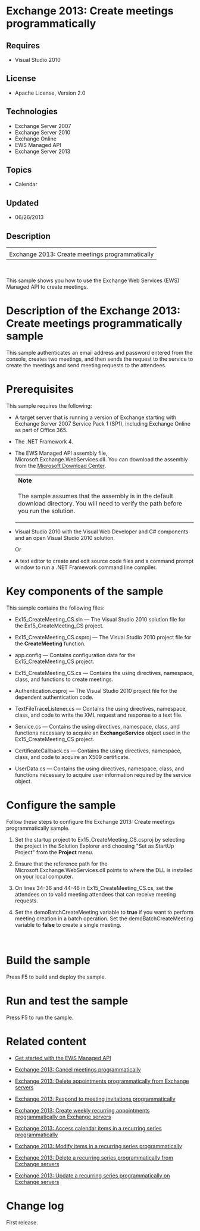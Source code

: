 # Exchange 2013: Create meetings programmatically
## Requires
- Visual Studio 2010
## License
- Apache License, Version 2.0
## Technologies
- Exchange Server 2007
- Exchange Server 2010
- Exchange Online
- EWS Managed API
- Exchange Server 2013
## Topics
- Calendar
## Updated
- 06/26/2013
## Description

<div id="header">
<table id="bottomTable" cellspacing="0" cellpadding="0">
<tbody>
<tr id="headerTableRow1">
<td align="left"></td>
</tr>
<tr id="headerTableRow2">
<td align="left"><span id="nsrTitle">Exchange 2013: Create meetings programmatically</span></td>
</tr>
</tbody>
</table>
</div>
<div id="mainSection">
<div id="mainBody">
<p>&nbsp;</p>
<div>
<p>This sample shows you how to use the Exchange Web Services (EWS) Managed API to create meetings.</p>
</div>
<h1>Description of the Exchange 2013: Create meetings programmatically sample</h1>
<div id="sectionSection0">
<p>This sample authenticates an email address and password entered from the console, creates two meetings, and then sends the request to the service to create the meetings and send meeting requests to the attendees.</p>
</div>
<h1>Prerequisites</h1>
<div id="sectionSection1">
<p>This sample requires the following:</p>
<ul>
<li>
<p>A target server that is running a version of Exchange starting with Exchange Server 2007 Service Pack 1 (SP1), including Exchange Online as part of Office 365.</p>
</li><li>
<p>The .NET Framework 4.</p>
</li><li>
<p>The EWS Managed API assembly file, Microsoft.Exchange.WebServices.dll. You can download the assembly from the
<a href="http://go.microsoft.com/fwlink/?LinkID=255472" target="_blank">Microsoft Download Center</a>.</p>
<div>
<table cellspacing="0" cellpadding="0" width="100%">
<tbody>
<tr>
<th align="left"><strong>Note</strong> </th>
</tr>
<tr>
<td>
<p>The sample assumes that the assembly is in the default download directory. You will need to verify the path before you run the solution.</p>
</td>
</tr>
</tbody>
</table>
</div>
</li><li>
<p>Visual Studio 2010 with the Visual Web Developer and C# components and an open Visual Studio 2010 solution.</p>
<p>Or</p>
</li><li>
<p>A text editor to create and edit source code files and a command prompt window to run a .NET Framework command line compiler.</p>
</li></ul>
</div>
<h1>Key components of the sample</h1>
<div id="sectionSection2">
<p>This sample contains the following files:</p>
<ul>
<li>
<p>Ex15_CreateMeeting_CS.sln &mdash; The Visual Studio 2010 solution file for the Ex15_CreateMeeting_CS project.</p>
</li><li>
<p>Ex15_CreateMeeting_CS.csproj &mdash; The Visual Studio 2010 project file for the
<strong>CreateMeeting</strong> function.</p>
</li><li>
<p>app.config &mdash; Contains configuration data for the Ex15_CreateMeeting_CS project.</p>
</li><li>
<p>Ex15_CreateMeeting_CS.cs &mdash; Contains the using directives, namespace, class, and functions to create meetings.</p>
</li><li>
<p>Authentication.csproj &mdash; The Visual Studio 2010 project file for the dependent authentication code.</p>
</li><li>
<p>TextFileTraceListener.cs &mdash; Contains the using directives, namespace, class, and code to write the XML request and response to a text file.</p>
</li><li>
<p>Service.cs &mdash; Contains the using directives, namespace, class, and functions necessary to acquire an
<strong>ExchangeService</strong> object used in the Ex15_CreateMeeting_CS project.</p>
</li><li>
<p>CertificateCallback.cs &mdash; Contains the using directives, namespace, class, and code to acquire an X509 certificate.</p>
</li><li>
<p>UserData.cs &mdash; Contains the using directives, namespace, class, and functions necessary to acquire user information required by the service object.</p>
</li></ul>
</div>
<h1>Configure the sample</h1>
<div id="sectionSection3">
<p>Follow these steps to configure the Exchange 2013: Create meetings programmatically sample.</p>
<ol>
<li>
<p>Set the startup project to Ex15_CreateMeeting_CS.csproj by selecting the project in the Solution Explorer and choosing &quot;Set as StartUp Project&quot; from the
<strong><span class="ui">Project</span></strong> menu.</p>
</li><li>
<p>Ensure that the reference path for the Microsoft.Exchange.WebServices.dll points to where the DLL is installed on your local computer.</p>
</li><li>
<p>On lines 34-36 and 44-46 in Ex15_CreateMeeting_CS.cs, set the attendees on to valid meeting attendees that can receive meeting requests.</p>
</li><li>
<p>Set the <span>demoBatchCreateMeeting</span> variable to <span><strong><span class="keyword">true</span></strong></span> if you want to perform meeting creation in a batch operation. Set the
<span>demoBatchCreateMeeting</span> variable to <span><strong><span class="keyword">false</span></strong></span> to create a single meeting.</p>
</li></ol>
<p>&nbsp;</p>
</div>
<h1>Build the sample</h1>
<div id="sectionSection4">
<p>Press F5 to build and deploy the sample.</p>
</div>
<h1>Run and test the sample</h1>
<div id="sectionSection5">
<p>Press F5 to run the sample.</p>
</div>
<h1>Related content</h1>
<div id="sectionSection6">
<ul>
<li>
<p><a href="http://go.microsoft.com/fwlink/?LinkId=301827" target="_blank">Get started with the EWS Managed API</a></p>
</li><li>
<p><a href="http://code.msdn.microsoft.com/Exchange-2013-Cancel-ef5a6d1f" target="_blank">Exchange 2013: Cancel meetings programmatically</a></p>
</li><li>
<p><a href="http://code.msdn.microsoft.com/Exchange-2013-Delete-a21b1a84" target="_blank">Exchange 2013: Delete appointments programmatically from Exchange servers</a></p>
</li><li>
<p><a href="http://code.msdn.microsoft.com/Exchange-2013-Respond-to-98788452" target="_blank">Exchange 2013: Respond to meeting invitations programmatically</a></p>
</li><li>
<p><a href="http://code.msdn.microsoft.com/Exchange-2013-Create-730bd23c" target="_blank">Exchange 2013: Create weekly recurring appointments programmatically on Exchange servers</a></p>
</li><li>
<p><a href="http://code.msdn.microsoft.com/Exchange-2013-Accessing-d73f971d" target="_blank">Exchange 2013: Access calendar items in a recurring series programmatically</a></p>
</li><li>
<p><a href="http://code.msdn.microsoft.com/Exchange-2013-Modify-items-9f65c57c" target="_blank">Exchange 2013: Modify items in a recurring series programmatically</a></p>
</li><li>
<p><a href="http://code.msdn.microsoft.com/Exchange-2013-Delete-a-e1c7b89d" target="_blank">Exchange 2013: Delete a recurring series programmatically from Exchange servers</a></p>
</li><li>
<p><a href="http://code.msdn.microsoft.com/Exchange-2013-Update-a-51bb8fa7" target="_blank">Exchange 2013: Update a recurring series programmatically on Exchange servers</a></p>
</li></ul>
</div>
<h1>Change log</h1>
<div id="sectionSection7">
<p>First release.</p>
</div>
</div>
</div>

